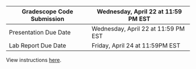 | Gradescope Code Submission         | Wednesday, April 22 at 11:59 PM EST |
|------------------------------------|-------------------------------------|
| Presentation Due Date              | Wednesday, April 22 at 11:59 PM EST |
| Lab Report Due Date                | Friday, April 24 at 11:59PM EST     |

View instructions [here](https://docs.google.com/document/d/1FNYokYjDNTK_pMgk0SvqgELgh5R87fBVy8OmGSM8r0s/edit?usp=sharing).
